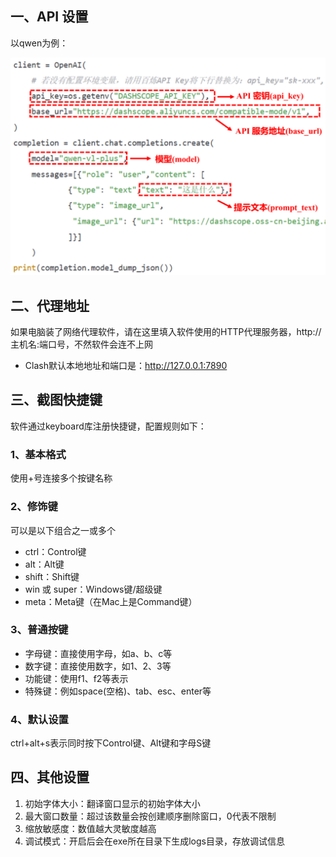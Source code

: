 ## 一、API 设置

以qwen为例：

<img src="./v0.3.png" width="700">

## 二、代理地址

如果电脑装了网络代理软件，请在这里填入软件使用的HTTP代理服务器，http://主机名:端口号，不然软件会连不上网

- Clash默认本地地址和端口是：http://127.0.0.1:7890

## 三、截图快捷键

软件通过keyboard库注册快捷键，配置规则如下：

### 1、基本格式

使用+号连接多个按键名称

### 2、修饰键

可以是以下组合之一或多个

- ctrl：Control键
- alt：Alt键
- shift：Shift键
- win 或 super：Windows键/超级键
- meta：Meta键（在Mac上是Command键）

### 3、普通按键

- 字母键：直接使用字母，如a、b、c等
- 数字键：直接使用数字，如1、2、3等
- 功能键：使用f1、f2等表示
- 特殊键：例如space(空格)、tab、esc、enter等

### 4、默认设置

ctrl+alt+s表示同时按下Control键、Alt键和字母S键

## 四、其他设置

1. 初始字体大小：翻译窗口显示的初始字体大小
2. 最大窗口数量：超过该数量会按创建顺序删除窗口，0代表不限制
3. 缩放敏感度：数值越大灵敏度越高
4. 调试模式：开启后会在exe所在目录下生成logs目录，存放调试信息

